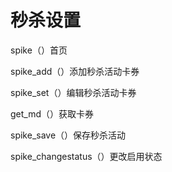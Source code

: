 # 秒杀设置

spike（）首页

spike_add（）添加秒杀活动卡券

spike_set（）编辑秒杀活动卡券

get_md（）获取卡券

spike_save（）保存秒杀活动

spike_changestatus（）更改启用状态